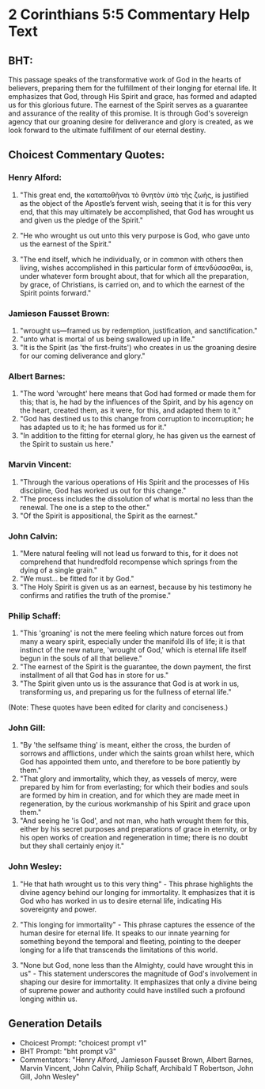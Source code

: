 # 2 Corinthians 5:5 Commentary Help Text

## BHT:
This passage speaks of the transformative work of God in the hearts of believers, preparing them for the fulfillment of their longing for eternal life. It emphasizes that God, through His Spirit and grace, has formed and adapted us for this glorious future. The earnest of the Spirit serves as a guarantee and assurance of the reality of this promise. It is through God's sovereign agency that our groaning desire for deliverance and glory is created, as we look forward to the ultimate fulfillment of our eternal destiny.

## Choicest Commentary Quotes:
### Henry Alford:
1. "This great end, the καταποθῆναι τὸ θνητὸν ὑπὸ τῆς ζωῆς, is justified as the object of the Apostle’s fervent wish, seeing that it is for this very end, that this may ultimately be accomplished, that God has wrought us and given us the pledge of the Spirit."

2. "He who wrought us out unto this very purpose is God, who gave unto us the earnest of the Spirit."

3. "The end itself, which he individually, or in common with others then living, wishes accomplished in this particular form of ἐπενδύσασθαι, is, under whatever form brought about, that for which all the preparation, by grace, of Christians, is carried on, and to which the earnest of the Spirit points forward."

### Jamieson Fausset Brown:
1. "wrought us—framed us by redemption, justification, and sanctification."
2. "unto what is mortal of us being swallowed up in life."
3. "It is the Spirit (as 'the first-fruits') who creates in us the groaning desire for our coming deliverance and glory."

### Albert Barnes:
1. "The word 'wrought' here means that God had formed or made them for this; that is, he had by the influences of the Spirit, and by his agency on the heart, created them, as it were, for this, and adapted them to it."
2. "God has destined us to this change from corruption to incorruption; he has adapted us to it; he has formed us for it."
3. "In addition to the fitting for eternal glory, he has given us the earnest of the Spirit to sustain us here."

### Marvin Vincent:
1. "Through the various operations of His Spirit and the processes of His discipline, God has worked us out for this change."
2. "The process includes the dissolution of what is mortal no less than the renewal. The one is a step to the other."
3. "Of the Spirit is appositional, the Spirit as the earnest."

### John Calvin:
1. "Mere natural feeling will not lead us forward to this, for it does not comprehend that hundredfold recompense which springs from the dying of a single grain."
2. "We must... be fitted for it by God."
3. "The Holy Spirit is given us as an earnest, because by his testimony he confirms and ratifies the truth of the promise."

### Philip Schaff:
1. "This 'groaning' is not the mere feeling which nature forces out from many a weary spirit, especially under the manifold ills of life; it is that instinct of the new nature, 'wrought of God,' which is eternal life itself begun in the souls of all that believe."
2. "The earnest of the Spirit is the guarantee, the down payment, the first installment of all that God has in store for us."
3. "The Spirit given unto us is the assurance that God is at work in us, transforming us, and preparing us for the fullness of eternal life."

(Note: These quotes have been edited for clarity and conciseness.)

### John Gill:
1. "By 'the selfsame thing' is meant, either the cross, the burden of sorrows and afflictions, under which the saints groan whilst here, which God has appointed them unto, and therefore to be bore patiently by them."
2. "That glory and immortality, which they, as vessels of mercy, were prepared by him for from everlasting; for which their bodies and souls are formed by him in creation, and for which they are made meet in regeneration, by the curious workmanship of his Spirit and grace upon them."
3. "And seeing he 'is God', and not man, who hath wrought them for this, either by his secret purposes and preparations of grace in eternity, or by his open works of creation and regeneration in time; there is no doubt but they shall certainly enjoy it."

### John Wesley:
1. "He that hath wrought us to this very thing" - This phrase highlights the divine agency behind our longing for immortality. It emphasizes that it is God who has worked in us to desire eternal life, indicating His sovereignty and power.

2. "This longing for immortality" - This phrase captures the essence of the human desire for eternal life. It speaks to our innate yearning for something beyond the temporal and fleeting, pointing to the deeper longing for a life that transcends the limitations of this world.

3. "None but God, none less than the Almighty, could have wrought this in us" - This statement underscores the magnitude of God's involvement in shaping our desire for immortality. It emphasizes that only a divine being of supreme power and authority could have instilled such a profound longing within us.


## Generation Details
- Choicest Prompt: "choicest prompt v1"
- BHT Prompt: "bht prompt v3"
- Commentators: "Henry Alford, Jamieson Fausset Brown, Albert Barnes, Marvin Vincent, John Calvin, Philip Schaff, Archibald T Robertson, John Gill, John Wesley"
